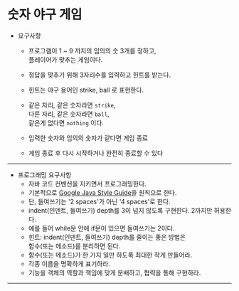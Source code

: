# 숫자 야구 게임
* 요구사항   
  * 프로그램이 1 ~ 9 까지의 임의의 숫 3개를 정하고,         
    플레이어가 맞추는 게임이다.        
  
  * 정답을 맞추기 위해 3자리수를 입력하고 힌트를 받는다.      
  
  * 힌트는 야구 용어인 strike, ball 로 표현한다.         
  
  * 같은 자리, 같은 숫자라면 `strike`,          
    다른 자리, 같은 숫자라면 `ball`,       
    같은게 없다면 `nothing` 이다.    
  
  * 입력한 숫자와 임의의 숫자가 같다면 게임 종료   
  
  * 게임 종료 후 다시 시작하거나 완전히 종료할 수 있다   
***
* 프로그래밍 요구사항    
  - 자바 코드 컨벤션을 지키면서 프로그래밍한다.
  - 기본적으로 [Google Java Style Guide](https://google.github.io/styleguide/javaguide.html)을 원칙으로 한다.
  - 단, 들여쓰기는 '2 spaces'가 아닌 '4 spaces'로 한다.
  - indent(인덴트, 들여쓰기) depth를 3이 넘지 않도록 구현한다. 2까지만 허용한다.
  - 예를 들어 while문 안에 if문이 있으면 들여쓰기는 2이다.
  - 힌트: indent(인덴트, 들여쓰기) depth를 줄이는 좋은 방법은   
    함수(또는 메소드)를 분리하면 된다.
  - 함수(또는 메소드)가 한 가지 일만 하도록 최대한 작게 만들어라.
  - 각종 이름을 명확하게 표기하라.   
  - 기능을 객체의 역할과 책임에 맞게 분배하고, 협력을 통해 구현하라.     
***
